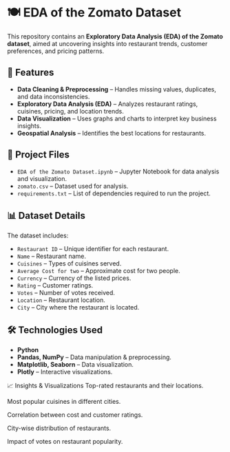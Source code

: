# 🍽️ EDA of the Zomato Dataset  

This repository contains an **Exploratory Data Analysis (EDA) of the Zomato dataset**, aimed at uncovering insights into restaurant trends, customer preferences, and pricing patterns.  

## 📌 Features  

- **Data Cleaning & Preprocessing** – Handles missing values, duplicates, and data inconsistencies.  
- **Exploratory Data Analysis (EDA)** – Analyzes restaurant ratings, cuisines, pricing, and location trends.  
- **Data Visualization** – Uses graphs and charts to interpret key business insights.  
- **Geospatial Analysis** – Identifies the best locations for restaurants.  

## 📂 Project Files  

- `EDA of the Zomato Dataset.ipynb` – Jupyter Notebook for data analysis and visualization.  
- `zomato.csv` – Dataset used for analysis.  
- `requirements.txt` – List of dependencies required to run the project.  

## 📊 Dataset Details  

The dataset includes:  

- `Restaurant ID` – Unique identifier for each restaurant.  
- `Name` – Restaurant name.  
- `Cuisines` – Types of cuisines served.  
- `Average Cost for two` – Approximate cost for two people.  
- `Currency` – Currency of the listed prices.  
- `Rating` – Customer ratings.  
- `Votes` – Number of votes received.  
- `Location` – Restaurant location.  
- `City` – City where the restaurant is located.  

## 🛠 Technologies Used  

- **Python**  
- **Pandas, NumPy** – Data manipulation & preprocessing.  
- **Matplotlib, Seaborn** – Data visualization.  
- **Plotly** – Interactive visualizations.  

📈 Insights & Visualizations
Top-rated restaurants and their locations.

Most popular cuisines in different cities.

Correlation between cost and customer ratings.

City-wise distribution of restaurants.

Impact of votes on restaurant popularity.
